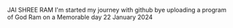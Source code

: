 JAI SHREE RAM
I'm started my journey with github bye uploading a program of God Ram on a Memorable day 22 January 2024 
